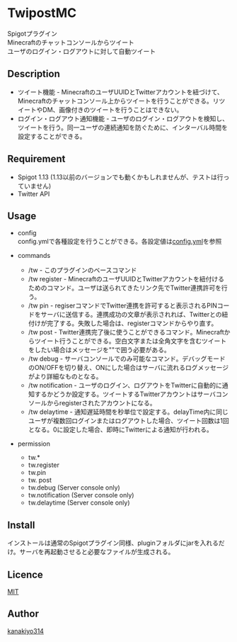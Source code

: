 # TwipostMC
Spigotプラグイン  
Minecraftのチャットコンソールからツイート  
ユーザのログイン・ログアウトに対して自動ツイート  

## Description
- ツイート機能 - MinecraftのユーザUUIDとTwitterアカウントを紐づけて、Minecraftのチャットコンソール上からツイートを行うことができる。リツイートやDM、画像付きのツイートを行うことはできない。
- ログイン・ログアウト通知機能 - ユーザのログイン・ログアウトを検知し、ツイートを行う。同一ユーザの連続通知を防ぐために、インターバル時間を設定することができる。

## Requirement
- Spigot 1.13 (1.13以前のバージョンでも動くかもしれませんが、テストは行っていません)  
- Twitter API

## Usage
- config  
config.ymlで各種設定を行うことができる。各設定値は[config.yml](https://github.com/kanakiyo314/TwipostMC/blob/master/src/main/resources/config.yml)を参照

- commands  
  - /tw - このプラグインのベースコマンド
  - /tw register - MinecraftのユーザUUIDとTwitterアカウントを紐付けるためのコマンド。ユーザは送られてきたリンク先でTwitter連携許可を行う。
  - /tw pin <pin code> - regiserコマンドでTwitter連携を許可すると表示されるPINコードをサーバに送信する。連携成功の文章が表示されれば、Twitterとの紐付けが完了する。失敗した場合は、registerコマンドからやり直す。
  - /tw post <tweet message>- Twitter連携完了後に使うことができるコマンド。Minecraftからツイート行うことができる。空白文字または全角文字を含むツイートをしたい場合はメッセージを""で囲う必要がある。
  - /tw debug - サーバコンソールでのみ可能なコマンド。デバッグモードのON/OFFを切り替え、ONにした場合はサーバに流れるログメッセージがより詳細なものとなる。
  - /tw notification - ユーザのログイン、ログアウトをTwitterに自動的に通知するかどうか設定する。ツイートするTwitterアカウントはサーバコンソールからregisterされたアカウントになる。
  - /tw delaytime - 通知遅延時間を秒単位で設定する。delayTime内に同じユーザが複数回ログインまたはログアウトした場合、ツイート回数は1回となる。0に設定した場合、即時にTwitterによる通知が行われる。
  
- permission
  - tw.*
  - tw.register
  - tw.pin
  - tw. post
  - tw.debug (Server console only)
  - tw.notification (Server console only)
  - tw.delaytime (Server console only)
  
## Install
インストールは通常のSpigotプラグイン同様、pluginフォルダにjarを入れるだけ。サーバを再起動させると必要なファイルが生成される。

## Licence
[MIT](https://github.com/kanakiyo314/TwipostMC/blob/master/LICENSE)

## Author
[kanakiyo314](https://github.com/kanakiyo314)
